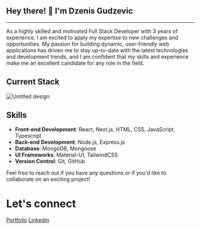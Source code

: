<h2> Hey there! 👋 I'm Dzenis Gudzevic</h2>
<hr /> 
As a highly skilled and motivated Full Stack Developer with 3 years of experience, I am excited to apply my expertise to new challenges and opportunities. My passion for building dynamic, user-friendly web applications has driven me to stay up-to-date with the latest technologies and development trends, and I am confident that my skills and experience make me an excellent candidate for any role in the field.

## Current Stack
![Untitled design](https://github.com/Dzenoo/Dzenoo/assets/110186379/d8968186-3c89-4a4f-82ad-26ebc2132fa1)



## Skills

- **Front-end Development**: React, Next.js, HTML, CSS, JavaScript, Typescript 
- **Back-end Development**: Node.js, Express.js
- **Database**: MongoDB, Mongoose
- **UI Frameworks**: Material-UI, TailwindCSS
- **Version Control**: Git, GitHub


Feel free to reach out if you have any questions or if you'd like to collaborate on an exciting project!

<h1> Let's connect </h1>

<a href="https://dzenisgudzevic.netlify.app/">Portfolio</a>
<a href="https://www.linkedin.com/in/dzenis-gudzevic-41460b244/">Linkedin</a>



